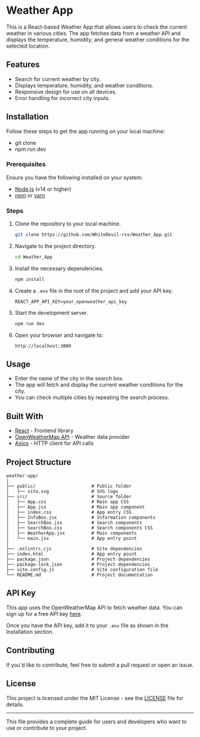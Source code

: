 # Weather App

This is a React-based Weather App that allows users to check the current weather in various cities. The app fetches data from a weather API and displays the temperature, humidity, and general weather conditions for the selected location.

## Features

- Search for current weather by city.
- Displays temperature, humidity, and weather conditions.
- Responsive design for use on all devices.
- Error handling for incorrect city inputs.

## Installation

Follow these steps to get the app running on your local machine:
- git clone
- npm run dev

### Prerequisites

Ensure you have the following installed on your system:

- [Node.js](https://nodejs.org/) (v14 or higher)
- [npm](https://www.npmjs.com/) or [yarn](https://yarnpkg.com/)

### Steps

1. Clone the repository to your local machine.

   ```bash
   git clone https://github.com/WhiteDevil-rss/Weather_App.git
   ```

2. Navigate to the project directory.

   ```bash
   cd Weather_App
   ```

3. Install the necessary dependencies.

   ```bash
   npm install
   ```

4. Create a `.env` file in the root of the project and add your API key.

   ```
   REACT_APP_API_KEY=your_openweather_api_key
   ```

5. Start the development server.

   ```bash
   npm run dev 
   ```

6. Open your browser and navigate to:

   ```
   http://localhost:3000
   ```

## Usage

- Enter the name of the city in the search box.
- The app will fetch and display the current weather conditions for the city.
- You can check multiple cities by repeating the search process.

## Built With

- [React](https://reactjs.org/) - Frontend library
- [OpenWeatherMap API](https://openweathermap.org/api) - Weather data provider
- [Axios](https://axios-http.com/) - HTTP client for API calls

## Project Structure

```
weather-app/
│
├── public/                     # Public folder
│   ├── vite.svg                # SVG logo
├── src/                        # Source folder
│   ├── App.css                 # Main app CSS
│   ├── App.jsx                 # Main app component
│   ├── index.css               # App entry CSS
│   ├── InfoBox.jsx             # Information components
│   ├── SearchBox.jsx           # Search components
│   ├── SearchBox.css           # Search components CSS
│   ├── WeatherApp.jsx          # Main components
│   └── main.jsx                # App entry point
│
├── .eslintrc.cjs               # Vite dependencies
├── index.html                  # App entry point 
├── package.json                # Project dependencies
├── package-lock.json           # Project dependencies
├── vite.config.js              # Vite configuration file
└── README.md                   # Project documentation
```

## API Key

This app uses the OpenWeatherMap API to fetch weather data. You can sign up for a free API key [here](https://openweathermap.org/appid).

Once you have the API key, add it to your `.env` file as shown in the Installation section.

## Contributing

If you'd like to contribute, feel free to submit a pull request or open an issue.

## License

This project is licensed under the MIT License - see the [LICENSE](LICENSE) file for details.

---

This file provides a complete guide for users and developers who want to use or contribute to your project.

